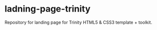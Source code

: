 # ladning-page-trinity
Repository for landing page for Trinity HTML5 &amp; CSS3 template + toolkit.
